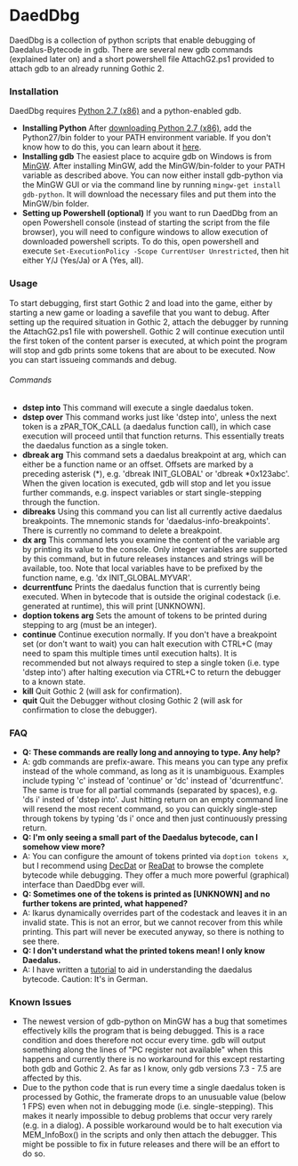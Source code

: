 # DaedDbg
DaedDbg is a collection of python scripts that enable debugging of Daedalus-Bytecode in gdb. There are several new gdb commands (explained later on) and a short powershell file AttachG2.ps1 provided to attach gdb to an already running Gothic 2.

### Installation
DaedDbg requires [Python 2.7 (x86)](https://www.python.org/download/releases/2.7/) and a python-enabled gdb. 
* **Installing Python** After [downloading Python 2.7 (x86)](https://www.python.org/download/releases/2.7/), add the Python27/bin folder to your PATH environment variable. If you don't know how to do this, you can learn about it [here](https://docs.alfresco.com/4.2/tasks/fot-addpath.html).
* **Installing gdb** The easiest place to acquire gdb on Windows is from [MinGW](http://www.mingw.org/). After installing MinGW, add the MinGW/bin-folder to your PATH variable as described above. You can now either install gdb-python via the MinGW GUI or via the command line by running `mingw-get install gdb-python`. It will download the necessary files and put them into the MinGW/bin folder.
* **Setting up Powershell (optional)** If you want to run DaedDbg from an open Powershell console (instead of starting the script from the file browser), you will need to configure windows to allow execution of downloaded powershell scripts. To do this, open powershell and execute `Set-ExecutionPolicy -Scope CurrentUser Unrestricted`, then hit either Y/J (Yes/Ja) or A (Yes, all). 


### Usage
To start debugging, first start Gothic 2 and load into the game, either by starting a new game or loading a savefile that you want to debug. After setting up the required situation in Gothic 2, attach the debugger by running the AttachG2.ps1 file with powershell. Gothic 2 will continue execution until the first token of the content parser is executed, at which point the program will stop and gdb prints some tokens that are about to be executed. Now you can start issueing commands and debug.

###### Commands
* **dstep into** This command will execute a single daedalus token.
* **dstep over** This command works just like 'dstep into', unless the next token is a zPAR_TOK_CALL (a daedalus function call), in which case execution will proceed until that function returns. This essentially treats the daedalus function as a single token.
* **dbreak arg** This command sets a daedalus breakpoint at arg, which can either be a function name or an offset. Offsets are marked by a preceding asterisk (*), e.g. 'dbreak INIT_GLOBAL' or 'dbreak *0x123abc'. When the given location is executed, gdb will stop and let you issue further commands, e.g. inspect variables or start single-stepping through the function. 
* **dibreaks** Using this command you can list all currently active daedalus breakpoints. The mnemonic stands for 'daedalus-info-breakpoints'. There is currently no command to delete a breakpoint. 
* **dx arg** This command lets you examine the content of the variable arg by printing its value to the console. Only integer variables are supported by this command, but in future releases instances and strings will be available, too. Note that local variables have to be prefixed by the function name, e.g. 'dx INIT_GLOBAL.MYVAR'.
* **dcurrentfunc** Prints the daedalus function that is currently being executed. When in bytecode that is outside the original codestack (i.e. generated at runtime), this will print [UNKNOWN].
* **doption tokens arg** Sets the amount of tokens to be printed during stepping to arg (must be an integer). 
* **continue** Continue execution normally. If you don't have a breakpoint set (or don't want to wait) you can halt execution with CTRL+C (may need to spam this multiple times until execution halts). It is recommended but not always required to step a single token (i.e. type 'dstep into') after halting execution via CTRL+C to return the debugger to a known state.
* **kill** Quit Gothic 2 (will ask for confirmation).
* **quit** Quit the Debugger without closing Gothic 2 (will ask for confirmation to close the debugger).

### FAQ
 * **Q: These commands are really long and annoying to type. Any help?**
 * A: gdb commands are prefix-aware. This means you can type any prefix instead of the whole command, as long as it is unambiguous. Examples include typing 'c' instead of 'continue' or 'dc' instead of 'dcurrentfunc'. The same is true for all partial commands (separated by spaces), e.g. 'ds i' insted of 'dstep into'. Just hitting return on an empty command line will resend the most recent command, so you can quickly single-step through tokens by typing 'ds i' once and then just continuously pressing return.
 * **Q: I'm only seeing a small part of the Daedalus bytecode, can I somehow view more?**
 * A: You can configure the amount of tokens printed via `doption tokens x`, but I recommend using [DecDat](https://forum.worldofplayers.de/forum/threads/1151032-Tool-DecDat) or [ReaDat](https://forum.worldofplayers.de/forum/threads/1101745-Tool-ReaDat) to browse the complete bytecode while debugging. They offer a much more powerful (graphical) interface than DaedDbg ever will.
 * **Q: Sometimes one of the tokens is printed as [UNKNOWN] and no further tokens are printed, what happened?**
 * A: Ikarus dynamically overrides part of the codestack and leaves it in an invalid state. This is not an error, but we cannot recover from this while printing. This part will never be executed anyway, so there is nothing to see there.
 * **Q: I don't understand what the printed tokens mean! I only know Daedalus.**
 * A: I have written a [tutorial](https://forum.worldofplayers.de/forum/threads/907096-WIP-Tutorial-Fortgeschritten-bis-Experten-Die-Gothic-dat-und-der-Datenstack) to aid in understanding the daedalus bytecode. Caution: It's in German.


### Known Issues
* The newest version of gdb-python on MinGW has a bug that sometimes effectively kills the program that is being debugged. This is a race condition and does therefore not occur every time. gdb will output something along the lines of "PC register not available" when this happens and currently there is no workaround for this except restarting both gdb and Gothic 2. As far as I know, only gdb versions 7.3 - 7.5 are affected by this.
* Due to the python code that is run every time a single daedalus token is processed by Gothic, the framerate drops to an unusuable value (below 1 FPS) even when not in debugging mode (i.e. single-stepping). This makes it nearly impossible to debug problems that occur very rarely (e.g. in a dialog). A possible workaround would be to halt execution via MEM_InfoBox() in the scripts and only then attach the debugger. This might be possible to fix in future releases and there will be an effort to do so.
